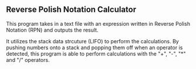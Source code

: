 ## Reverse Polish Notation Calculator

This program takes in a text file with an expression written in Reverse Polish 
Notation (RPN) and outputs the result.

It utilizes the stack data strcuture (LIFO) to perform the calculations. By 
pushing numbers onto a stack and popping them off when an operator is detected,
this program is able to perform calculations with the "+", "-", "*" and "/" 
operators. 

